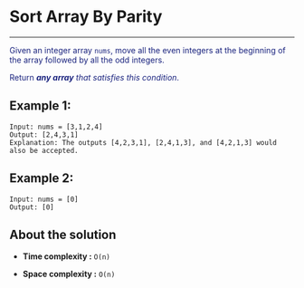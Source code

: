 # Sort Array By Parity

---

<font color="#1a237e"> Given an integer array `nums`, move all the even integers at the beginning of the array followed by all the odd integers.

Return ***any array** that satisfies this condition*.
</font>

## Example 1:

```
Input: nums = [3,1,2,4]
Output: [2,4,3,1]
Explanation: The outputs [4,2,3,1], [2,4,1,3], and [4,2,1,3] would also be accepted.
```

## Example 2:

```
Input: nums = [0]
Output: [0]

```

## About the solution

- **Time complexity :** `O(n)`

- **Space complexity :** `O(n)`
